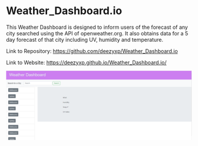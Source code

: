 # Weather_Dashboard.io

This Weather Dashboard is designed to inform users of the forecast of any city searched using the API of openweather.org. It also obtains data for a 5 day forecast of that city including UV, humidity and temperature. 

Link to Repository: https://github.com/deezyxp/Weather_Dashboard.io

Link to Website: https://deezyxp.github.io/Weather_Dashboard.io/


<img src = "Assets/Images/weatherdashboard.PNG" alt="Screenshot">